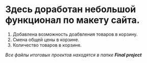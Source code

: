 # Здесь доработан небольшой функционал по макету сайта. 

1. Добавлена возможность доабвления товаров в корзину.
2. Смена общей цены в корзине.
3. Количество товаров в корзине. 

_Все файлы итоговых проектов находятся в папке **Final project**_
